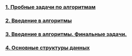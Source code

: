 ### [1. Пробные задачи по алгоритмам](https://github.com/bitbybit/algorithms/blob/main/sample/)

### [2. Введение в алгоритмы](https://github.com/bitbybit/algorithms/blob/main/intro/)

### [3. Введение в алгоритмы. Финальные задачи.](https://github.com/bitbybit/algorithms/blob/main/intro_final/)

### [4. Основные структуры данных](https://github.com/bitbybit/algorithms/blob/main/data_types/)
